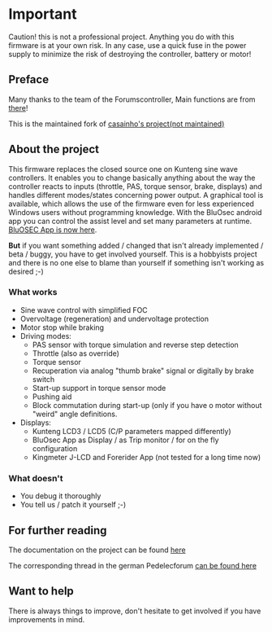 # Important

Caution! this is not a professional project. Anything you do with this firmware is at your own risk. In any case, use a quick fuse in the power supply to minimize the risk of destroying the controller, battery or motor!

## Preface

Many thanks to the team of the Forumscontroller, Main functions are from [there](https://github.com/jenkie/Arduino-Pedelec-Controller)!

This is the maintained fork of [casainho's project(not maintained)](https://github.com/OpenSource-EBike-firmware/BMSBattery_S_controllers_firmware)

## About the project

This firmware replaces the closed source one on Kunteng sine wave controllers. It enables you to change basically anything about the way the controller reacts to inputs (throttle, PAS, torque sensor, brake, displays) and handles different modes/states concerning  power output.
A graphical tool is available, which allows the use of the firmware even for less experienced Windows users without programming knowledge. With the BluOsec android app you can control the assist level and set many parameters at runtime.
[BluOSEC App is now here](https://github.com/Xnyle/bluosec-apk/raw/master/BluOsec-release.apk).

**But** if you want something added / changed that isn't already implemented / beta / buggy, you have to get involved yourself. This is a hobbyists project and there is no one else to blame than yourself if something isn't working as desired ;-)

### What works  

* Sine wave control with simplified FOC  
* Overvoltage (regeneration) and undervoltage protection
* Motor stop while braking
* Driving modes:  
    * PAS sensor with torque simulation and reverse step detection
    * Throttle (also as override)
    * Torque sensor  
    * Recuperation via analog "thumb brake" signal or digitally by brake switch  
    * Start-up support in torque sensor mode  
    * Pushing aid
    * Block commutation during start-up (only if you have o motor without "weird" angle definitions.
* Displays:
    * Kunteng LCD3 / LCD5 (C/P parameters mapped differently)
    * BluOsec App as Display / as Trip monitor / for on the fly configuration  
    * Kingmeter J-LCD and Forerider App (not tested for a long time now)

### What doesn't

* You debug it thoroughly
* You tell us / patch it yourself ;-)

## For further reading

The documentation on the project can be found [here](https://github.com/stancecoke/BMSBattery_S_controllers_firmware/wiki)  

The corresponding thread in the german Pedelecforum [can be found here](https://www.pedelecforum.de/forum/index.php?threads/custom-rom-f%C3%BCr-kunteng-s06s-kt36-controller.50061/)  

## Want to help

There is always things to improve, don't hesitate to get involved if you have improvements in mind.
